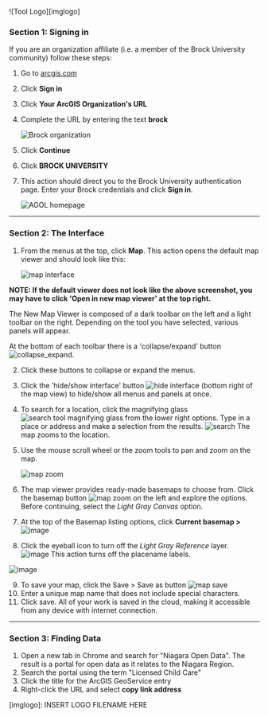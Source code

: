 ![Tool Logo][imglogo]

### Section 1: Signing in  

If you are an organization affiliate (i.e. a member of the Brock University community) follow these steps:  

1. Go to [arcgis.com](https://arcgis.com)    
2. Click **Sign in** 
3. Click **Your ArcGIS Organization's URL**  
4. Complete the URL by entering the text **brock**  

    ![Brock organization](./Intro-to-AGOL-images/agol01.jpg)  

5. Click **Continue**
6. Click **BROCK UNIVERSITY**    
7. This action should direct you to the Brock University authentication page. Enter your Brock credentials and click **Sign in**.  

    ![AGOL homepage](./Intro-to-AGOL-images/agol02.jpg)  
    
---

### Section 2: The Interface  

1. From the menus at the top, click **Map**. This action opens the default map viewer and should look like this:  

    ![map interface](./Intro-to-AGOL-images/agol03.jpg)  
    
**NOTE: If the default viewer does not look like the above screenshot, you may have to click 'Open in new map viewer' at the top right.**

The New Map Viewer is composed of a dark toolbar on the left and a light toolbar on the right. Depending on the tool you have selected, various panels will appear.  

At the bottom of each toolbar there is a 'collapse/expand' button ![collapse_expand](./Intro-to-AGOL-images/agol04.jpg). 

2. Click these buttons to collapse or expand the menus.  
3. Click the 'hide/show interface' button ![hide interface](./Intro-to-AGOL-images/agol05.jpg) (bottom right of the map view) to hide/show all menus and panels at once.  
4. To search for a location, click the magnifying glass ![search tool magnifying glass](https://user-images.githubusercontent.com/45638590/235160670-63d561d6-3570-47f4-af38-b3ab24c5963c.png)
 from the lower right options. Type in a place or address and make a selection from the results. ![search](./Intro-to-AGOL-images/agol07.jpg) The map zooms to the location.  
5. Use the mouse scroll wheel or the zoom tools to pan and zoom on the map.

    ![map zoom](./Intro-to-AGOL-images/agol08.jpg)  
    
6. The map viewer provides ready-made basemaps to choose from. Click the basemap button ![map zoom](./Intro-to-AGOL-images/agol09.jpg) on the left and explore the options. Before continuing, select the *Light Gray Canvas* option.  
7. At the top of the Basemap listing options, click **Current basemap >**  
    ![image](https://user-images.githubusercontent.com/45638590/167661335-208b5274-d2a0-486c-9d38-53e9bed3f426.png)
8. Click the eyeball icon to turn off the *Light Gray Reference* layer.  
   ![image](https://user-images.githubusercontent.com/45638590/167661677-554c9784-d6f0-4679-8282-bfab3d799d9b.png)
   This action turns off the placename labels.

![image](https://user-images.githubusercontent.com/45638590/167662115-387d0255-a598-4264-9da9-7823f56d6636.png) 
    
9. To save your map, click the Save > Save as button ![map save](./Intro-to-AGOL-images/agol10.jpg)  
10. Enter a unique map name that does not include special characters. 
11. Click save. All of your work is saved in the cloud, making it accessible from any device with internet connection.  

---

### Section 3: Finding Data

1. Open a new tab in Chrome and search for "Niagara Open Data". The result is a portal for open data as it relates to the Niagara Region.
2. Search the portal using the term "Licensed Child Care"
3. Click the title for the ArcGIS GeoService entry
4. Right-click the URL and select <b>copy link address</b>







<!--- Please use reference style images so that it is easier to update pictures later --->

[imglogo]: INSERT LOGO FILENAME HERE

